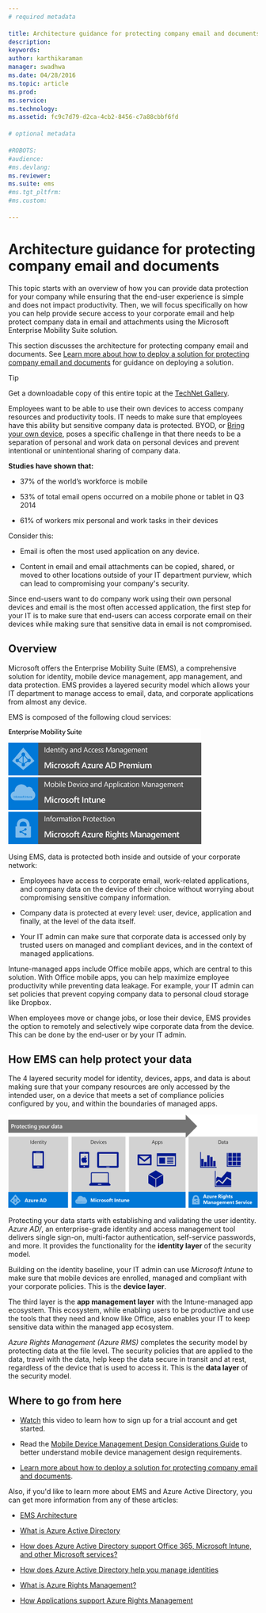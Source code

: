```yaml
---
# required metadata

title: Architecture guidance for protecting company email and documents
description:
keywords:
author: karthikaraman
manager: swadhwa
ms.date: 04/28/2016
ms.topic: article
ms.prod:
ms.service:
ms.technology:
ms.assetid: fc9c7d79-d2ca-4cb2-8456-c7a88cbbf6fd

# optional metadata

#ROBOTS:
#audience:
#ms.devlang:
ms.reviewer:
ms.suite: ems
#ms.tgt_pltfrm:
#ms.custom:

---
```


# Architecture guidance for protecting company email and documents
This topic starts with an overview of how you can provide data protection for your company while ensuring that the end-user experience is simple and does not impact productivity. Then, we will focus specifically on how you can help provide secure access to your corporate email and help protect company data in email and attachments using the Microsoft Enterprise Mobility Suite solution.

This section discusses the architecture for protecting company email and documents. See [Learn more about how to deploy a solution for protecting company email and documents](learn-how-to-deploy-a-solution-for-protecting-company-email-and-documents.md) for guidance on deploying a solution.

> [!TIP]
> Get a downloadable copy of this entire topic  at the [TechNet Gallery](https://gallery.technet.microsoft.com/Managing-Access-and-Help-b7a05d0d/file/140056/1/Managing%20Access%20and%20Help%20Protect%20Corporate%20Email%20Data%20on%20Mobile%20Devices.pdf).

Employees want to be able to use their own devices to access company resources and productivity tools. IT needs to make sure that employees have this ability but sensitive company data is protected. BYOD, or [Bring your own device](byod-design-considerations-guide.md), poses a specific challenge in that there needs to be a separation of personal and work data on personal devices and prevent intentional or unintentional sharing of company data.

**Studies have shown that:**

-   37% of the world’s workforce is mobile

-   53% of total email opens occurred on a mobile phone or tablet in Q3 2014

-   61% of workers mix personal and work tasks in their devices

Consider this:

-   Email is often the most used application on any device.

-   Content in email and email attachments can be copied, shared, or moved to other locations outside of your IT department purview, which can lead to compromising your company's security.

Since end-users want to do company work using their own personal devices and email is the most often accessed application, the first step for your IT is to make sure that end-users can access corporate email on their devices while making sure that sensitive data in email is not compromised.

## Overview
Microsoft offers the Enterprise Mobility Suite (EMS), a comprehensive solution for identity, mobile device management, app management, and data protection. EMS provides a layered security model which allows your IT department to manage access to email, data, and corporate applications from almost any device.

EMS is composed of the following cloud services:

![Graphic showing the cloud services that are part of EMS: Microsoft Azure AD Premium, Microsoft Intune, and Microsoft Azure Rights Management](./media/ProtectEmail/Enterprise-Mobility-Suite.png)

Using EMS, data is protected both inside and outside of your corporate network:

-   Employees have access to corporate email, work-related applications, and company data on the device of their choice without worrying about compromising sensitive company information.

-   Company data is protected at every level: user, device, application and finally, at the level of the data itself.

-   Your IT admin can make sure that corporate data is accessed only by trusted users on managed and compliant devices, and in the context of managed applications.

Intune-managed apps include Office mobile apps, which are central to this solution. With Office mobile apps, you can help maximize employee productivity while preventing data leakage. For example, your IT admin can set policies that prevent copying company data to personal cloud storage like Dropbox.

When employees move or change jobs, or lose their device, EMS provides the option to remotely and selectively wipe corporate data from the device. This can be done by the end-user or by your IT admin.

## How EMS can help protect your data
The 4 layered security model for identity, devices, apps, and data is about making sure that your company resources are only accessed by the intended user, on a device that meets a set of compliance policies configured by you, and within the boundaries of managed apps.

![Graphic showing the 4 layered security model for identity, devices, apps, and data](./media/ProtectEmail/Protecting_your_data.png)

Protecting your data starts with establishing and validating the user identity. *Azure AD/*, an enterprise-grade identity and access management tool delivers single sign-on, multi-factor authentication, self-service passwords, and more. It provides the functionality for the **identity layer** of the security model.

Building on the identity baseline, your IT admin can use *Microsoft Intune* to make sure that mobile devices are enrolled, managed and compliant with your corporate policies. This is the  **device layer**.

The third layer is the  **app management layer** with the Intune-managed app ecosystem. This ecosystem, while enabling users to be productive and use the tools that they need and know like Office, also enables your IT to keep sensitive data within the managed app ecosystem.

*Azure Rights Management (Azure RMS)* completes the security model by protecting data at the file level. The security policies that are applied to the data, travel with the data, help keep the data secure in transit and at rest, regardless of the device that is used to access it. This is the  **data layer** of the security model.

## Where to go from here
- [Watch](https://www.youtube.com/watch?v=ltcZvm4VOFU) this video to learn how to sign up for a trial account and get started.

- Read the [Mobile Device Management Design Considerations Guide](mdm-design-considerations-guide.md) to better understand mobile device management design requirements.

- [Learn more about how to deploy a solution for protecting company email and documents](learn-how-to-deploy-a-solution-for-protecting-company-email-and-documents.md).

Also, if you'd like to learn more about EMS and Azure Active Directory, you can get more information from any of these articles:
- [EMS Architecture](https://azure.microsoft.com/documentation/infographics/enterprise-mobility/)

- [What is Azure Active Directory](/active-directory/active-directory-whatis)

- [How does Azure Active Directory support Office 365, Microsoft Intune, and other Microsoft services?](/active-directory/active-directory-administer#what-is-an-azure-ad-tenant)

- [How does Azure Active Directory help you manage identities](/active-directory/active-directory-administer)

- [What is Azure Rights Management?](/rights-management/understand-explore/what-is-azure-rms)

- [How Applications support Azure Rights Management](/rights-management/understand-explore/applications-support)
